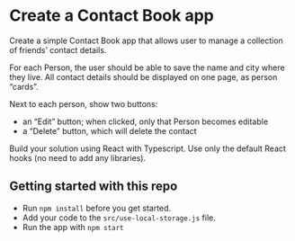 # Create a Contact Book app

Create a simple Contact Book app that allows user to manage a collection of friends’ contact details.

For each Person, the user should be able to save the name and city where they live.
All contact details should be displayed on one page, as person “cards”.

Next to each person, show two buttons:

- an “Edit” button; when clicked, only that Person becomes editable
- a “Delete” button, which will delete the contact

Build your solution using React with Typescript.
Use only the default React hooks (no need to add any libraries).

## Getting started with this repo

- Run `npm install` before you get started.
- Add your code to the `src/use-local-storage.js` file.
- Run the app with `npm start`
